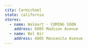```yaml
---
city: Carmichael
state: california
stores:
  - name: Walmart - COMING SOON
    address: 6005 Madison Avenue
  - name: Bel Air
    address: 4005 Manzanita Avenue
---
```


